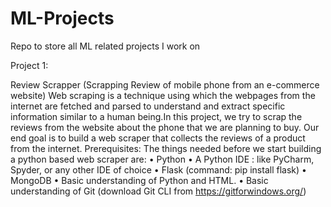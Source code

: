 # ML-Projects
Repo to store all ML related projects I work on

Project 1:

Review Scrapper (Scrapping Review of mobile phone from an e-commerce website)
Web scraping is a technique using which the webpages from the internet are fetched and parsed to understand and extract specific information similar to a human being.In this project, we try to scrap the reviews from the website about the phone that we are planning to buy. Our end goal is to build a web scraper that collects the reviews of a product from the internet.
Prerequisites:
The things needed before we start building a python based web scraper are:
• Python
• A Python IDE : like PyCharm, Spyder, or any other IDE of choice 
• Flask (command: pip install flask)
• MongoDB 
• Basic understanding of Python and HTML.
• Basic understanding of Git (download Git CLI from https://gitforwindows.org/)






